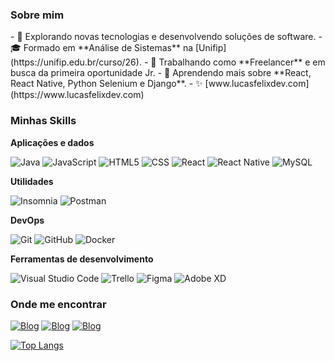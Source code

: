 <h3>Sobre mim</h3>
- 🤔 Explorando novas tecnologias e desenvolvendo soluções de software.  
- 🎓 Formado em **Análise de Sistemas** na [Unifip](https://unifip.edu.br/curso/26).  
- 💼 Trabalhando como **Freelancer** e em busca da primeira oportunidade Jr.  
- 🌱 Aprendendo mais sobre **React, React Native, Python Selenium e Django**.  
- ✨ [www.lucasfelixdev.com](https://www.lucasfelixdev.com)


<h3>Minhas Skills</h3>

**Aplicações e dados**


![Java](https://img.shields.io/badge/-Java-333333?style=flat&logo=Java&logoColor=007396)
![JavaScript](https://img.shields.io/badge/-JavaScript-333333?style=flat&logo=javascript)
![HTML5](https://img.shields.io/badge/-HTML5-333333?style=flat&logo=HTML5)
![CSS](https://img.shields.io/badge/-CSS-333333?style=flat&logo=CSS3&logoColor=1572B6)
![React](https://img.shields.io/badge/-React-333333?style=flat&logo=react)
![React Native](https://img.shields.io/badge/-React%20Native-333333?style=flat&logo=react)
![MySQL](https://img.shields.io/badge/-MySQL-333333?style=flat&logo=mysql)

**Utilidades**

![Insomnia](https://img.shields.io/badge/-Insomnia-333333?style=flat&logo=insomnia)
![Postman](https://img.shields.io/badge/-Postman-333333?style=flat&logo=postman)

**DevOps**

![Git](https://img.shields.io/badge/-Git-333333?style=flat&logo=git)
![GitHub](https://img.shields.io/badge/-GitHub-333333?style=flat&logo=github)
![Docker](https://img.shields.io/badge/-Docker-333333?style=flat&logo=docker)

**Ferramentas de desenvolvimento**

![Visual Studio Code](https://img.shields.io/badge/-Visual%20Studio%20Code-333333?style=flat&logo=visual-studio-code&logoColor=007ACC)
![Trello](https://img.shields.io/badge/-Trello-333333?style=flat&logo=trello&logoColor=007ACC)
![Figma](https://img.shields.io/badge/-Figma-333333?style=flat&logo=figma&logoColor=007ACC)
![Adobe XD](https://img.shields.io/badge/-Adobe%20XD-333333?style=flat&logo=adobe-xd&logoColor=007ACC)



<h3>Onde me encontrar</h3>

[![Blog](https://img.shields.io/badge/LinkedIn-0077B5?style=for-the-badge&logo=linkedin&logoColor=white)](https://www.linkedin.com/in/lukasfelixdev/)
[![Blog](https://img.shields.io/badge/Twitter-1DA1F2?style=for-the-badge&logo=twitter&logoColor=white)](https://twitter.com/lucasfelixdev)
[![Blog](https://img.shields.io/badge/Instagram-E4405F?style=for-the-badge&logo=instagram&logoColor=white)](https://www.instagram.com/lukasfelix___/)


[![Top Langs](https://github-readme-stats.vercel.app/api/top-langs/?username=lucasfelixdev&layout=pie)](https://github.com/anuraghazra/github-readme-stats)
